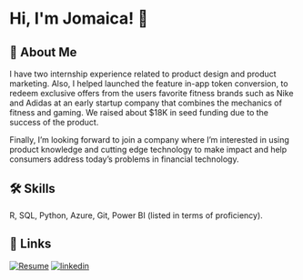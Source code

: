 
# Hi, I'm Jomaica! 👋

## 🚀 About Me
I have two internship experience related to product design and product marketing. Also, I helped launched the feature in-app token conversion, to redeem exclusive offers from the users favorite fitness brands such as Nike and Adidas at an early startup company that combines the mechanics of fitness and gaming. We raised about $18K in seed funding due to the success of the product. 

Finally, I’m looking forward to join a company where I’m interested in using product knowledge and cutting edge technology to make impact and help consumers address today’s problems in financial technology.


## 🛠 Skills
R, SQL, Python, Azure, Git, Power BI (listed in terms of proficiency).

## 🔗 Links
[![Resume](https://img.shields.io/badge/resume-000?style=for-the-badge&logo=ko-fi&logoColor=white)](https://doc-14-44-apps-viewer.googleusercontent.com/viewer/secure/pdf/1n500q0k2cklrkr9vqkfpnf0cue1uffo/3fst249rd0d14k5nsnvib1bm0p9fr0og/1663785825000/drive/13814664641087771157/ACFrOgA1tOIEqmgU2md-GTqhLal0SdqM3AYiIPsKjbH6ysxDSje1MWP-HDpuNSFZP1y5EDCZFS5enwOjuL6Wvl-cbcMF3sMF_0e1IIevzOMAFBA2gSjf_Ss97L-dWYjmjbMncXzlOEpBzg4SJFeq?print=true&nonce=2cvee6m0uls94&user=13814664641087771157&hash=a8v38l1hl59uudurc25ae0b32nrfftib)
[![linkedin](https://img.shields.io/badge/linkedin-0A66C2?style=for-the-badge&logo=linkedin&logoColor=white)](www.linkedin.com/in/ajomaica)








